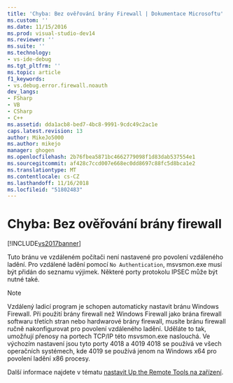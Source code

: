 ```yaml
---
title: 'Chyba: Bez ověřování brány Firewall | Dokumentace Microsoftu'
ms.custom: ''
ms.date: 11/15/2016
ms.prod: visual-studio-dev14
ms.reviewer: ''
ms.suite: ''
ms.technology:
- vs-ide-debug
ms.tgt_pltfrm: ''
ms.topic: article
f1_keywords:
- vs.debug.error.firewall.noauth
dev_langs:
- FSharp
- VB
- CSharp
- C++
ms.assetid: dda1acb8-bed7-4bc8-9991-9cdc49c2ac1e
caps.latest.revision: 13
author: MikeJo5000
ms.author: mikejo
manager: ghogen
ms.openlocfilehash: 2b76fbea5871bc4662779098f1d83dab537554e1
ms.sourcegitcommit: af428c7ccd007e668ec0dd8697c88fc5d8bca1e2
ms.translationtype: MT
ms.contentlocale: cs-CZ
ms.lasthandoff: 11/16/2018
ms.locfileid: "51802483"
---
```

# <a name="error-firewall-no-authentication"></a>Chyba: Bez ověřování brány firewall
[!INCLUDE[vs2017banner](../includes/vs2017banner.md)]

Tuto bránu ve vzdáleném počítači není nastavené pro povolení vzdáleného ladění. Pro vzdálené ladění pomocí `No Authentication`, msvsmon.exe musí být přidán do seznamu výjimek. Některé porty protokolu IPSEC může být nutné také.  
  
> [!NOTE]
>  Vzdálený ladicí program je schopen automaticky nastavit bránu Windows Firewall. Při použití brány firewall než Windows Firewall jako brána firewall softwaru třetích stran nebo hardwarové brány firewall, musíte bránu firewall ručně nakonfigurovat pro povolení vzdáleného ladění. Uděláte to tak, umožňují přenosy na portech TCP/IP této msvsmon.exe naslouchá. Ve výchozím nastavení jsou tyto porty 4018 a 4019 4018 se používá ve všech operačních systémech, kde 4019 se používá jenom na Windows x64 pro povolení ladění x86 procesy.  
  
 Další informace najdete v tématu [nastavit Up the Remote Tools na zařízení](http://msdn.microsoft.com/library/90f45630-0d26-4698-8c1f-63f85a12db9c).



